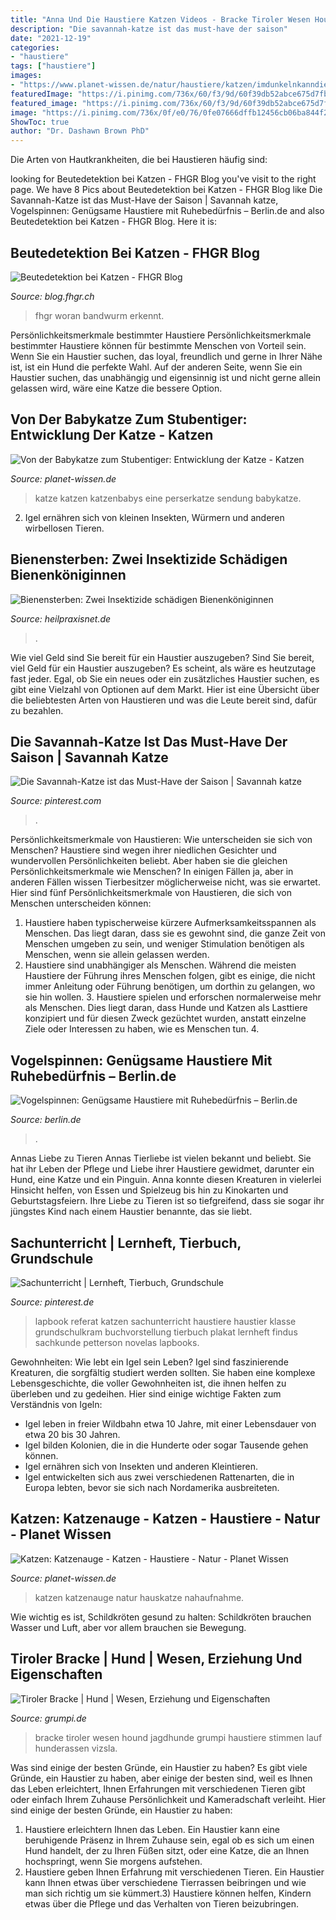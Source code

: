 ```yaml
---
title: "Anna Und Die Haustiere Katzen Videos - Bracke Tiroler Wesen Hound Jagdhunde Grumpi Haustiere Stimmen Lauf Hunderassen Vizsla"
description: "Die savannah-katze ist das must-have der saison"
date: "2021-12-19"
categories:
- "haustiere"
tags: ["haustiere"]
images:
- "https://www.planet-wissen.de/natur/haustiere/katzen/imdunkelnkanndiekatzehervorragendsehen100~_v-gseagaleriexl.jpg"
featuredImage: "https://i.pinimg.com/736x/60/f3/9d/60f39db52abce675d7fbeca015a8015b--lapbooks-animale.jpg"
featured_image: "https://i.pinimg.com/736x/60/f3/9d/60f39db52abce675d7fbeca015a8015b--lapbooks-animale.jpg"
image: "https://i.pinimg.com/736x/0f/e0/76/0fe07666dffb12456cb06ba844f29ac9.jpg"
ShowToc: true
author: "Dr. Dashawn Brown PhD"
---
```



Die Arten von Hautkrankheiten, die bei Haustieren häufig sind:

	

		
looking for Beutedetektion bei Katzen - FHGR Blog you've visit to the right page. We have 8 Pics about Beutedetektion bei Katzen - FHGR Blog like Die Savannah-Katze ist das Must-Have der Saison | Savannah katze, Vogelspinnen: Genügsame Haustiere mit Ruhebedürfnis – Berlin.de and also Beutedetektion bei Katzen - FHGR Blog. Here it is:
		
    
## Beutedetektion Bei Katzen - FHGR Blog

<img loading=lazy src="https://blog.fhgr.ch/wp-content/uploads/2020/10/titelbild-16x9-1.jpg" onerror="this.onerror=null;this.src='https://tse3.mm.bing.net/th?id=OIP.YogL7XJTkC6MpURfE6utKwHaEK&amp;pid=15.1';" alt="Beutedetektion bei Katzen - FHGR Blog">

_Source: blog.fhgr.ch_

>fhgr woran bandwurm erkennt. 

	

Persönlichkeitsmerkmale bestimmter Haustiere
Persönlichkeitsmerkmale bestimmter Haustiere können für bestimmte Menschen von Vorteil sein. Wenn Sie ein Haustier suchen, das loyal, freundlich und gerne in Ihrer Nähe ist, ist ein Hund die perfekte Wahl. Auf der anderen Seite, wenn Sie ein Haustier suchen, das unabhängig und eigensinnig ist und nicht gerne allein gelassen wird, wäre eine Katze die bessere Option.

    
## Von Der Babykatze Zum Stubentiger: Entwicklung Der Katze - Katzen

<img loading=lazy src="https://www.planet-wissen.de/natur/haustiere/katzen/katze-perserkatzenbaby-100~_v-gseagaleriexl.jpg" onerror="this.onerror=null;this.src='https://tse1.mm.bing.net/th?id=OIP.mTXI2guWAp_4JKOAY21DiwHaEK&amp;pid=15.1';" alt="Von der Babykatze zum Stubentiger: Entwicklung der Katze - Katzen">

_Source: planet-wissen.de_

>katze katzen katzenbabys eine perserkatze sendung babykatze. 

	

2. Igel ernähren sich von kleinen Insekten, Würmern und anderen wirbellosen Tieren.

    
## Bienensterben: Zwei Insektizide Schädigen Bienenköniginnen

<img loading=lazy src="https://www.heilpraxisnet.de/wp-content/uploads/2015/10/Bienenköniginnen-Insektizid.jpg" onerror="this.onerror=null;this.src='https://tse2.mm.bing.net/th?id=OIP.yKD_85HCJBY36Fa6QbZgBwHaE8&amp;pid=15.1';" alt="Bienensterben: Zwei Insektizide schädigen Bienenköniginnen">

_Source: heilpraxisnet.de_

>. 

	

Wie viel Geld sind Sie bereit für ein Haustier auszugeben?
Sind Sie bereit, viel Geld für ein Haustier auszugeben? Es scheint, als wäre es heutzutage fast jeder. Egal, ob Sie ein neues oder ein zusätzliches Haustier suchen, es gibt eine Vielzahl von Optionen auf dem Markt. Hier ist eine Übersicht über die beliebtesten Arten von Haustieren und was die Leute bereit sind, dafür zu bezahlen.

    
## Die Savannah-Katze Ist Das Must-Have Der Saison | Savannah Katze

<img loading=lazy src="https://i.pinimg.com/736x/0f/e0/76/0fe07666dffb12456cb06ba844f29ac9.jpg" onerror="this.onerror=null;this.src='https://tse1.mm.bing.net/th?id=OIP.qRmf2Dd1LS92rWOR_HODkwHaKk&amp;pid=15.1';" alt="Die Savannah-Katze ist das Must-Have der Saison | Savannah katze">

_Source: pinterest.com_

>. 

	

Persönlichkeitsmerkmale von Haustieren: Wie unterscheiden sie sich von Menschen?
Haustiere sind wegen ihrer niedlichen Gesichter und wundervollen Persönlichkeiten beliebt. Aber haben sie die gleichen Persönlichkeitsmerkmale wie Menschen? In einigen Fällen ja, aber in anderen Fällen wissen Tierbesitzer möglicherweise nicht, was sie erwartet. Hier sind fünf Persönlichkeitsmerkmale von Haustieren, die sich von Menschen unterscheiden können:
1. Haustiere haben typischerweise kürzere Aufmerksamkeitsspannen als Menschen. Das liegt daran, dass sie es gewohnt sind, die ganze Zeit von Menschen umgeben zu sein, und weniger Stimulation benötigen als Menschen, wenn sie allein gelassen werden.
2. Haustiere sind unabhängiger als Menschen. Während die meisten Haustiere der Führung ihres Menschen folgen, gibt es einige, die nicht immer Anleitung oder Führung benötigen, um dorthin zu gelangen, wo sie hin wollen. 3. Haustiere spielen und erforschen normalerweise mehr als Menschen. Dies liegt daran, dass Hunde und Katzen als Lasttiere konzipiert und für diesen Zweck gezüchtet wurden, anstatt einzelne Ziele oder Interessen zu haben, wie es Menschen tun. 4.

    
## Vogelspinnen: Genügsame Haustiere Mit Ruhebedürfnis – Berlin.de

<img loading=lazy src="https://www.berlin.de/binaries/asset/image_assets/4656641/ratio_4_3/1480072741/800x600/" onerror="this.onerror=null;this.src='https://tse2.mm.bing.net/th?id=OIP.hLpY8nvIazY0pPbMOEEcbwHaFj&amp;pid=15.1';" alt="Vogelspinnen: Genügsame Haustiere mit Ruhebedürfnis – Berlin.de">

_Source: berlin.de_

>. 

	

Annas Liebe zu Tieren
Annas Tierliebe ist vielen bekannt und beliebt. Sie hat ihr Leben der Pflege und Liebe ihrer Haustiere gewidmet, darunter ein Hund, eine Katze und ein Pinguin. Anna konnte diesen Kreaturen in vielerlei Hinsicht helfen, von Essen und Spielzeug bis hin zu Kinokarten und Geburtstagsfeiern. Ihre Liebe zu Tieren ist so tiefgreifend, dass sie sogar ihr jüngstes Kind nach einem Haustier benannte, das sie liebt.

    
## Sachunterricht | Lernheft, Tierbuch, Grundschule

<img loading=lazy src="https://i.pinimg.com/736x/60/f3/9d/60f39db52abce675d7fbeca015a8015b--lapbooks-animale.jpg" onerror="this.onerror=null;this.src='https://tse1.mm.bing.net/th?id=OIP._61mdpFT5TZEznn6DZQzpgHaJ3&amp;pid=15.1';" alt="Sachunterricht | Lernheft, Tierbuch, Grundschule">

_Source: pinterest.de_

>lapbook referat katzen sachunterricht haustiere haustier klasse grundschulkram buchvorstellung tierbuch plakat lernheft findus sachkunde petterson novelas lapbooks. 

	

Gewohnheiten: Wie lebt ein Igel sein Leben?
Igel sind faszinierende Kreaturen, die sorgfältig studiert werden sollten. Sie haben eine komplexe Lebensgeschichte, die voller Gewohnheiten ist, die ihnen helfen zu überleben und zu gedeihen. Hier sind einige wichtige Fakten zum Verständnis von Igeln:
- Igel leben in freier Wildbahn etwa 10 Jahre, mit einer Lebensdauer von etwa 20 bis 30 Jahren.
- Igel bilden Kolonien, die in die Hunderte oder sogar Tausende gehen können.
- Igel ernähren sich von Insekten und anderen Kleintieren.
- Igel entwickelten sich aus zwei verschiedenen Rattenarten, die in Europa lebten, bevor sie sich nach Nordamerika ausbreiteten.

    
## Katzen: Katzenauge - Katzen - Haustiere - Natur - Planet Wissen

<img loading=lazy src="https://www.planet-wissen.de/natur/haustiere/katzen/imdunkelnkanndiekatzehervorragendsehen100~_v-gseagaleriexl.jpg" onerror="this.onerror=null;this.src='https://tse2.mm.bing.net/th?id=OIP.mtxlXpZOyzWcuQq-hcclSAHaEK&amp;pid=15.1';" alt="Katzen: Katzenauge - Katzen - Haustiere - Natur - Planet Wissen">

_Source: planet-wissen.de_

>katzen katzenauge natur hauskatze nahaufnahme. 

	

Wie wichtig es ist, Schildkröten gesund zu halten: Schildkröten brauchen Wasser und Luft, aber vor allem brauchen sie Bewegung.

    
## Tiroler Bracke | Hund | Wesen, Erziehung Und Eigenschaften

<img loading=lazy src="https://www.grumpi.de/cache/com_zoo/images/tiroler-bracke_11da0cb7d5dcfd02d17ac7215712a774.jpg" onerror="this.onerror=null;this.src='https://tse3.mm.bing.net/th?id=OIP.Aj7csqor_lrGHELVhh3g4AHaKG&amp;pid=15.1';" alt="Tiroler Bracke | Hund | Wesen, Erziehung und Eigenschaften">

_Source: grumpi.de_

>bracke tiroler wesen hound jagdhunde grumpi haustiere stimmen lauf hunderassen vizsla. 

	

Was sind einige der besten Gründe, ein Haustier zu haben?
Es gibt viele Gründe, ein Haustier zu haben, aber einige der besten sind, weil es Ihnen das Leben erleichtert, Ihnen Erfahrungen mit verschiedenen Tieren gibt oder einfach Ihrem Zuhause Persönlichkeit und Kameradschaft verleiht. Hier sind einige der besten Gründe, ein Haustier zu haben:
1. Haustiere erleichtern Ihnen das Leben. Ein Haustier kann eine beruhigende Präsenz in Ihrem Zuhause sein, egal ob es sich um einen Hund handelt, der zu Ihren Füßen sitzt, oder eine Katze, die an Ihnen hochspringt, wenn Sie morgens aufstehen.
2. Haustiere geben Ihnen Erfahrung mit verschiedenen Tieren. Ein Haustier kann Ihnen etwas über verschiedene Tierrassen beibringen und wie man sich richtig um sie kümmert.3) Haustiere können helfen, Kindern etwas über die Pflege und das Verhalten von Tieren beizubringen.

